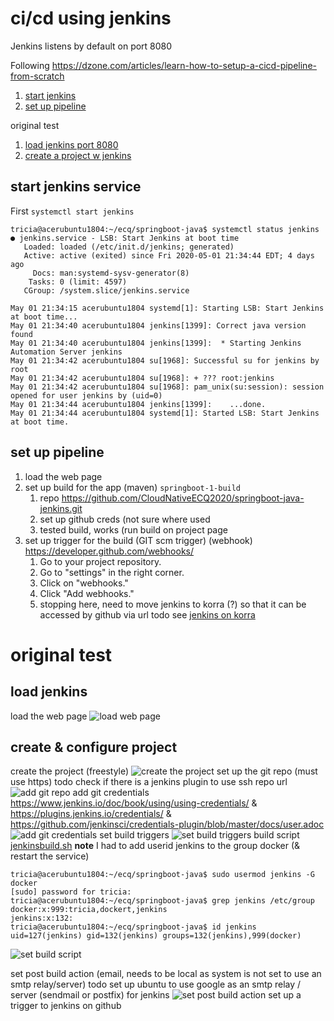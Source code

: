 # ci/cd using jenkins 

Jenkins listens by default on port 8080

Following https://dzone.com/articles/learn-how-to-setup-a-cicd-pipeline-from-scratch
1. [start jenkins](#start-jenkins-service)
1. [set up pipeline](#set-up-pipeline)


original test
1. [load jenkins port 8080](#load-jenkins)
1. [create a project w jenkins](#create-&-configure-project)

## start jenkins service
First `systemctl start jenkins`
```
tricia@acerubuntu1804:~/ecq/springboot-java$ systemctl status jenkins
● jenkins.service - LSB: Start Jenkins at boot time
   Loaded: loaded (/etc/init.d/jenkins; generated)
   Active: active (exited) since Fri 2020-05-01 21:34:44 EDT; 4 days ago
     Docs: man:systemd-sysv-generator(8)
    Tasks: 0 (limit: 4597)
   CGroup: /system.slice/jenkins.service

May 01 21:34:15 acerubuntu1804 systemd[1]: Starting LSB: Start Jenkins at boot time...
May 01 21:34:40 acerubuntu1804 jenkins[1399]: Correct java version found
May 01 21:34:40 acerubuntu1804 jenkins[1399]:  * Starting Jenkins Automation Server jenkins
May 01 21:34:42 acerubuntu1804 su[1968]: Successful su for jenkins by root
May 01 21:34:42 acerubuntu1804 su[1968]: + ??? root:jenkins
May 01 21:34:42 acerubuntu1804 su[1968]: pam_unix(su:session): session opened for user jenkins by (uid=0)
May 01 21:34:44 acerubuntu1804 jenkins[1399]:    ...done.
May 01 21:34:44 acerubuntu1804 systemd[1]: Started LSB: Start Jenkins at boot time.
```
## set up pipeline
1. load the web page
2. set up build for the app (maven)   `springboot-1-build`
     1. repo https://github.com/CloudNativeECQ2020/springboot-java-jenkins.git
     2. set up github creds (not sure where used
     3. tested build, works  (run build on project page
3.  set up trigger for the build (GIT scm trigger)  (webhook)  https://developer.github.com/webhooks/
     1. Go to your project repository.
     2. Go to "settings" in the right corner.
     3. Click on "webhooks."
     4. Click "Add webhooks."
     5. stopping here, need to move jenkins to korra (?) so that it can be accessed by github via url  todo see [jenkins on korra](jenkinsonkorra.md)
     
# original test
## load jenkins
load the web page
![load web page](img/jenkins1.PNG)
## create & configure project 
create the project (freestyle)
![create the project](img/jenkins-create-job.PNG)
set up the git repo (must use https)
todo check if there is a jenkins plugin to use ssh repo url
![add git repo](img/jenkins-add-repo.PNG)
add git credentials https://www.jenkins.io/doc/book/using/using-credentials/ & https://plugins.jenkins.io/credentials/ & https://github.com/jenkinsci/credentials-plugin/blob/master/docs/user.adoc
![add git credentials](img/jenkins-add-cred.PNG)
set build triggers
![set build triggers](img/jenkins-build-trigger.PNG)
build script [jenkinsbuild.sh](jenkinsbuild.sh)
__note__ I had to add userid jenkins to the group docker (& restart the service)
```
tricia@acerubuntu1804:~/ecq/springboot-java$ sudo usermod jenkins -G docker
[sudo] password for tricia:
tricia@acerubuntu1804:~/ecq/springboot-java$ grep jenkins /etc/group
docker:x:999:tricia,dockert,jenkins
jenkins:x:132:
tricia@acerubuntu1804:~/ecq/springboot-java$ id jenkins
uid=127(jenkins) gid=132(jenkins) groups=132(jenkins),999(docker)
```
![set build script](img/jenkins-build-script.PNG)

set post build action  (email, needs to be local as system is not set to use an smtp relay/server)
todo set up ubuntu to use google as an smtp relay / server (sendmail or postfix)  for jenkins
![set post build action](img/jenkins-post-build-action.PNG)
set up a trigger to jenkins on github


